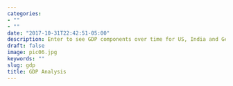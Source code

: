 ```yaml
---
categories:
- ""
- ""
date: "2017-10-31T22:42:51-05:00"
description: Enter to see GDP components over time for US, India and Germany!
draft: false
image: pic06.jpg
keywords: ""
slug: gdp
title: GDP Analysis
---
```

